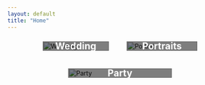 ```yaml
---
layout: default
title: "Home"
---
```


<div class="categories">
  <div class="category">
    <a href="{{ '/categories/Wedding/' | relative_url }}">
      <h2>Wedding</h2>
      <img src="{{ '/WeddingImages/DSC04696.jpg' | relative_url }}" alt="Wedding">
    </a>
  </div>



  <div class="Portrait ">
    <a href="{{ '/categories/Portrait/' | relative_url }}">
      <h2>Portraits</h2>
      <img src="{{ '/PortraitImages/WhatsApp Image 2024-04-28 at 15.14.09_8fc52d74.jpg' | relative_url }}" alt="Portrait">
    </a>
  </div>



  <div class="Party">
    <a href="{{ '/categories/Party/' | relative_url }}">
      <h2>Party</h2>
      <img src="{{ '/PartyImages/DSC05241 (1).jpg' | relative_url }}" alt="Party">
    </a>
  </div>
  <!-- Add more categories as needed -->
</div>

<style>
  .categories {
    display: flex;
    flex-wrap: wrap;
    gap: 20px;
    justify-content: center; /* Center the categories */
  }

  .category {
    position: relative;
    overflow: hidden;
    flex: 1 1 calc(33.333% - 20px);
    max-width: calc(33.333% - 20px);
    box-sizing: border-box;
    margin: 10px;
    transition: transform 0.3s;
  }

  .category:hover {
    transform: scale(1.05);
  }

  .category img {
    width: 100%;
    height: auto;
    display: block;
    transition: transform 0.3s;
  }

  .category:hover img {
    transform: scale(1.1);
  }

  .category h2 {
    position: absolute;
    top: 50%;
    left: 50%;
    transform: translate(-50%, -50%);
    color: white;
    background-color: rgba(0, 0, 0, 0.5);
    padding: 10px;
    margin: 0;
    text-align: center;
    font-size: 1.5em;
    width: 100%;
    box-sizing: border-box;
    transition: background-color 0.3s;
  }

  .category:hover h2 {
    background-color: rgba(0, 0, 0, 0.7);
  }

  .Portrait {
    position: relative;
    overflow: hidden;
    flex: 1 1 calc(33.333% - 10px);
    max-width: calc(33.333% - 10px);
    box-sizing: border-box;
    margin: 10px;
    transition: transform 0.3s;
  }

  .Portrait:hover {
    transform: scale(1.05);
  }

  .Portrait img {
    width: 100%; /* Ensure the image takes up the full width of its container */
    height: auto;
    display: block;
    transition: transform 0.3s;
  }

  .Portrait:hover img {
    transform: scale(1.1);
  }

  .Portrait h2 {
    position: absolute;
    top: 50%;
    left: 50%;
    transform: translate(-50%, -50%);
    color: white;
    background-color: rgba(0, 0, 0, 0.5);
    padding: 10px;
    margin: 0;
    text-align: center;
    font-size: 1.5em;
    width: 100%;
    box-sizing: border-box;
    transition: background-color 0.3s;
  }

  .Portrait:hover h2 {
    background-color: rgba(0, 0, 0, 0.7);
  }

  .Party {
    position: relative;
    overflow: hidden;
    flex: 1 1 calc(50% - 20px); /* Make the Party category take more space */
    max-width: calc(50% - 20px); /* Ensure it scales up to a larger size */
    box-sizing: border-box;
    margin: 10px;
    transition: transform 0.3s;
  }

  .Party:hover {
    transform: scale(1.05);
  }

  .Party img {
    width: 100%; /* Ensure the image takes up the full width of its container */
    height: auto;
    display: block;
    transition: transform 0.3s;
  }

  .Party:hover img {
    transform: scale(1.1);
  }

  .Party h2 {
    position: absolute;
    top: 50%;
    left: 50%;
    transform: translate(-50%, -50%);
    color: white;
    background-color: rgba(0, 0, 0, 0.5);
    padding: 10px;
    margin: 0;
    text-align: center;
    font-size: 1.5em;
    width: 100%;
    box-sizing: border-box;
    transition: background-color 0.3s;
  }

  .Party:hover h2 {
    background-color: rgba(0, 0, 0, 0.7);
  }
</style>
